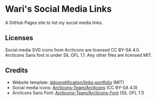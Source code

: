 # Wari's Social Media Links

A GitHub Pages site to list my social media links.

## Licenses

Social media SVG icons from Arcticons are licensed CC BY-SA 4.0. Arcticons Sans font is under SIL OFL 1.1. Any other files are licensed MIT.

## Credits

* Website template: [ddosnotification/links-portfolio](https://github.com/ddosnotification/links-portfolio) (MIT)
* Social media icons: [Arcticons-Team/Arcticons](https://github.com/Arcticons-Team/Arcticons) (CC BY-SA 4.0)
* Arcticons Sans Font: [Arcticons-Team/Arcticons-Font](https://github.com/Arcticons-Team/Arcticons-Font) (SIL OFL 1.1)

